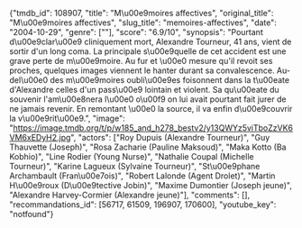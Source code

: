 {"tmdb_id": 108907, "title": "M\u00e9moires affectives", "original_title": "M\u00e9moires affectives", "slug_title": "memoires-affectives", "date": "2004-10-29", "genre": [""], "score": "6.9/10", "synopsis": "Pourtant d\u00e9clar\u00e9 cliniquement mort, Alexandre Tourneur, 41 ans, vient de sortir d'un long coma. La principale s\u00e9quelle de cet accident est une grave perte de m\u00e9moire. Au fur et \u00e0 mesure qu'il revoit ses proches, quelques images viennent le hanter durant sa convalescence. Au-del\u00e0 des m\u00e9moires oubli\u00e9es foisonnent dans la t\u00eate d'Alexandre celles d'un pass\u00e9 lointain et violent. Sa qu\u00eate du souvenir l'am\u00e8nera l\u00e0 o\u00f9 on lui avait pourtant fait jurer de ne jamais revenir. En remontant \u00e0 la source, il va enfin d\u00e9couvrir la v\u00e9rit\u00e9.", "image": "https://image.tmdb.org/t/p/w185_and_h278_bestv2/y13QWYz5viTboZzVK6VM6xEDyH2.jpg", "actors": ["Roy Dupuis (Alexandre Tourneur)", "Guy Thauvette (Joseph)", "Rosa Zacharie (Pauline Maksoud)", "Maka Kotto (Ba Kobhio)", "Line Rodier (Young Nurse)", "Nathalie Coupal (Michelle Tourneur)", "Karine Lagueux (Sylvaine Tourneur)", "St\u00e9phane Archambault (Fran\u00e7ois)", "Robert Lalonde (Agent Drolet)", "Martin H\u00e9roux (D\u00e9tective Jobin)", "Maxime Dumontier (Joseph jeune)", "Alexandre Harvey-Cormier (Alexandre jeune)"], "comments": [], "recommandations_id": [56717, 61509, 196907, 170600], "youtube_key": "notfound"}